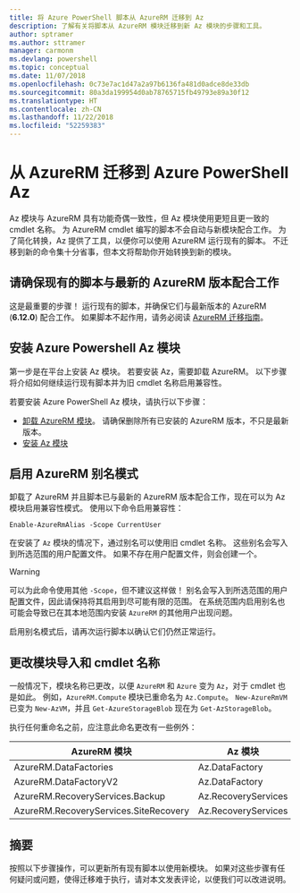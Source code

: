 ```yaml
---
title: 将 Azure PowerShell 脚本从 AzureRM 迁移到 Az
description: 了解有关将脚本从 AzureRM 模块迁移到新 Az 模块的步骤和工具。
author: sptramer
ms.author: sttramer
manager: carmonm
ms.devlang: powershell
ms.topic: conceptual
ms.date: 11/07/2018
ms.openlocfilehash: 0c73e7ac1d47a2a97b6136fa481d0adce8de33db
ms.sourcegitcommit: 80a3da199954d0ab78765715fb49793e89a30f12
ms.translationtype: HT
ms.contentlocale: zh-CN
ms.lasthandoff: 11/22/2018
ms.locfileid: "52259383"
---
```

# <a name="migrate-from-azurerm-to-azure-powershell-az"></a>从 AzureRM 迁移到 Azure PowerShell Az

Az 模块与 AzureRM 具有功能奇偶一致性，但 Az 模块使用更短且更一致的 cmdlet 名称。
为 AzureRM cmdlet 编写的脚本不会自动与新模块配合工作。 为了简化转换，Az 提供了工具，以便你可以使用 AzureRM 运行现有的脚本。 不迁移到新的命令集十分省事，但本文将帮助你开始转换到新的模块。

## <a name="ensure-your-existing-scripts-work-with-the-latest-azurerm-release"></a>请确保现有的脚本与最新的 AzureRM 版本配合工作

这是最重要的步骤！ 运行现有的脚本，并确保它们与最新版本的 AzureRM (__6.12.0__) 配合工作。 如果脚本不起作用，请务必阅读 [AzureRM 迁移指南](migration-guide.6.0.0.md)。

## <a name="install-the-azure-powershell-az-module"></a>安装 Azure Powershell Az 模块

第一步是在平台上安装 Az 模块。 若要安装 Az，需要卸载 AzureRM。
以下步骤将介绍如何继续运行现有脚本并为旧 cmdlet 名称启用兼容性。

若要安装 Azure PowerShell Az 模块，请执行以下步骤：

* [卸载 AzureRM 模块](uninstall-azurerm-ps.md)。 请确保删除所有已安装的 AzureRM 版本，不只是最新版本。
* [安装 Az 模块](install-az-ps.md)

## <a name="a-namealiasesenable-azurerm-alias-mode"></a><a name="aliases"/>启用 AzureRM 别名模式

卸载了 AzureRM 并且脚本已与最新的 AzureRM 版本配合工作，现在可以为 Az 模块启用兼容性模式。 使用以下命令启用兼容性：

```powershell-interactive
Enable-AzureRmAlias -Scope CurrentUser
```

在安装了 `Az` 模块的情况下，通过别名可以使用旧 cmdlet 名称。 这些别名会写入到所选范围的用户配置文件。 如果不存在用户配置文件，则会创建一个。

> [!WARNING]
>
> 可以为此命令使用其他 `-Scope`，但不建议这样做！ 别名会写入到所选范围的用户配置文件，因此请保持将其启用到尽可能有限的范围。 在系统范围内启用别名也可能会导致已在其本地范围内安装 `AzureRM` 的其他用户出现问题。

启用别名模式后，请再次运行脚本以确认它们仍然正常运行。 

## <a name="change-module-imports-and-cmdlet-names"></a>更改模块导入和 cmdlet 名称

一般情况下，模块名称已更改，以便 `AzureRM` 和 `Azure` 变为 `Az`，对于 cmdlet 也是如此。
例如，`AzureRM.Compute` 模块已重命名为 `Az.Compute`。 `New-AzureRmVM` 已变为 `New-AzVM`，并且 `Get-AzureStorageBlob` 现在为 `Get-AzStorageBlob`。

执行任何重命名之前，应注意此命名更改有一些例外：

| AzureRM 模块 | Az 模块 |
|----------------|-----------|
| AzureRM.DataFactories | Az.DataFactory |
| AzureRM.DataFactoryV2 | Az.DataFactory |
| AzureRM.RecoveryServices.Backup | Az.RecoveryServices |
| AzureRM.RecoveryServices.SiteRecovery | Az.RecoveryServices |

## <a name="summary"></a>摘要

按照以下步骤操作，可以更新所有现有脚本以使用新模块。 如果对这些步骤有任何疑问或问题，使得迁移难于执行，请对本文发表评论，以便我们可以改进说明。